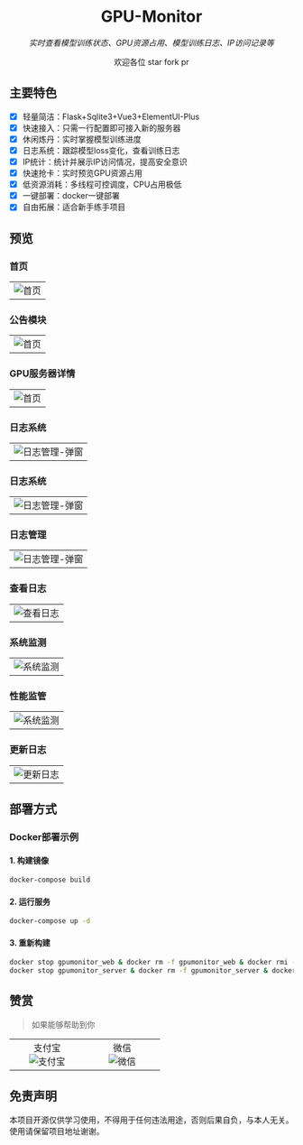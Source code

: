 <div align="center">
<h1>GPU-Monitor</h1>
<p><em>实时查看模型训练状态、GPU资源占用、模型训练日志、IP访问记录等</em></p>
<p>欢迎各位 star fork pr </p>
</div>

## 主要特色

- [x] 轻量简洁：Flask+Sqlite3+Vue3+ElementUI-Plus
- [x] 快速接入：只需一行配置即可接入新的服务器
- [x] 休闲炼丹：实时掌握模型训练进度
- [x] 日志系统：跟踪模型loss变化，查看训练日志
- [x] IP统计：统计并展示IP访问情况，提高安全意识
- [x] 快速抢卡：实时预览GPU资源占用
- [x] 低资源消耗：多线程可控调度，CPU占用极低
- [x] 一键部署：docker一键部署
- [x] 自由拓展：适合新手练手项目

## 预览

### 首页

<table style="width: 100%">
<tr style="width: 100%;">
<td colspan="2" style="width: 100%;">
<img src="./img/main.png" alt="首页">
</td>
</tr>
</table>

### 公告模块

<table style="width: 100%">
<tr style="width: 100%;">
<td colspan="2" style="width: 100%;">
<img src="./img/img_5.png" alt="首页">
</td>
</tr>
</table>

### GPU服务器详情
<table style="width: 100%">
<tr style="width: 100%;">
<td colspan="2" style="width: 100%;">
<img src="./img/img_2.png" alt="首页">
</td>
</tr>
</table>


### 日志系统

<table style="width: 100%">
<tr style="width: 100%;">
<td colspan="2" style="width: 100%;">
<img src="./img/log_1.png" alt="日志管理-弹窗">
</td>
</tr>
</table>

### 日志系统

<table style="width: 100%">
<tr style="width: 100%;">
<td colspan="2" style="width: 100%;">
<img src="./img/img_3.png" alt="日志管理-弹窗">
</td>
</tr>
</table>

### 日志管理
<table style="width: 100%">
<tr style="width: 100%;">
<td colspan="2" style="width: 100%;">
<img src="./img/img_4.png" alt="日志管理-弹窗">
</td>
</tr>
</table>

### 查看日志

<table style="width: 100%">
<tr style="width: 100%;">
<td colspan="2" style="width: 100%;">
<img src="./img/log_3.png" alt="查看日志">
</td>
</tr>
</table>

### 系统监测

<table style="width: 100%">
<tr style="width: 100%;">
<td colspan="2" style="width: 100%;">
<img src="./img/img.png" alt="系统监测">
</td>
</tr>
</table>

### 性能监管

<table style="width: 100%">
<tr style="width: 100%;">
<td colspan="2" style="width: 100%;">
<img src="./img/img_1.png" alt="系统监测">
</td>
</tr>
</table>


### 更新日志

<table style="width: 100%">
<tr style="width: 100%;">
<td colspan="2" style="width: 100%;">
<img src="./img/update.png" alt="更新日志">
</td>
</tr>
</table>

## 部署方式

### Docker部署示例

#### 1. 构建镜像

```sh
docker-compose build
```

#### 2. 运行服务

```sh
docker-compose up -d
```

#### 3. 重新构建

```sh
docker stop gpumonitor_web & docker rm -f gpumonitor_web & docker rmi -f  219.216.65.59:5000/gpumonitor_web:latest & \
docker stop gpumonitor_server & docker rm -f gpumonitor_server & docker rmi -f  219.216.65.59:5000/gpumonitor_server:latest & \
```

## 赞赏
> 如果能够帮助到你
<table style="width: 100%">
<tr style="width: 100%">
<td style="width: 30%;text-align: center;">
支付宝<br/>
<img src="./img/zfb.png" alt="支付宝">
</td>
<td style="width: 30%;text-align: center">
微信<br/>
<img src="./img/wx.png" alt="微信">
</td>
</tr>
</table>    

## 免责声明

本项目开源仅供学习使用，不得用于任何违法用途，否则后果自负，与本人无关。使用请保留项目地址谢谢。
